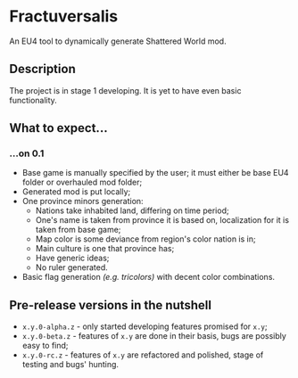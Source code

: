 # Fractuversalis
An EU4 tool to dynamically generate Shattered World mod.

## Description
The project is in stage 1 developing. It is yet to have even basic functionality.

## What to expect...
### ...on 0.1
* Base game is manually specified by the user; it must either be base EU4 folder or overhauled mod folder;
* Generated mod is put locally;
* One province minors generation:
	* Nations take inhabited land, differing on time period;
	* One's name is taken from province it is based on, localization for it is taken from base game;
	* Map color is some deviance from region's color nation is in;
	* Main culture is one that province has;
	* Have generic ideas;
	* No ruler generated.
* Basic flag generation *(e.g. tricolors)* with decent color combinations.

## Pre-release versions in the nutshell
* `x.y.0-alpha.z` - only started developing features promised for `x.y`;
* `x.y.0-beta.z` - features of `x.y` are done in their basis, bugs are possibly easy to find;
* `x.y.0-rc.z` - features of `x.y` are refactored and polished, stage of testing and bugs' hunting.
